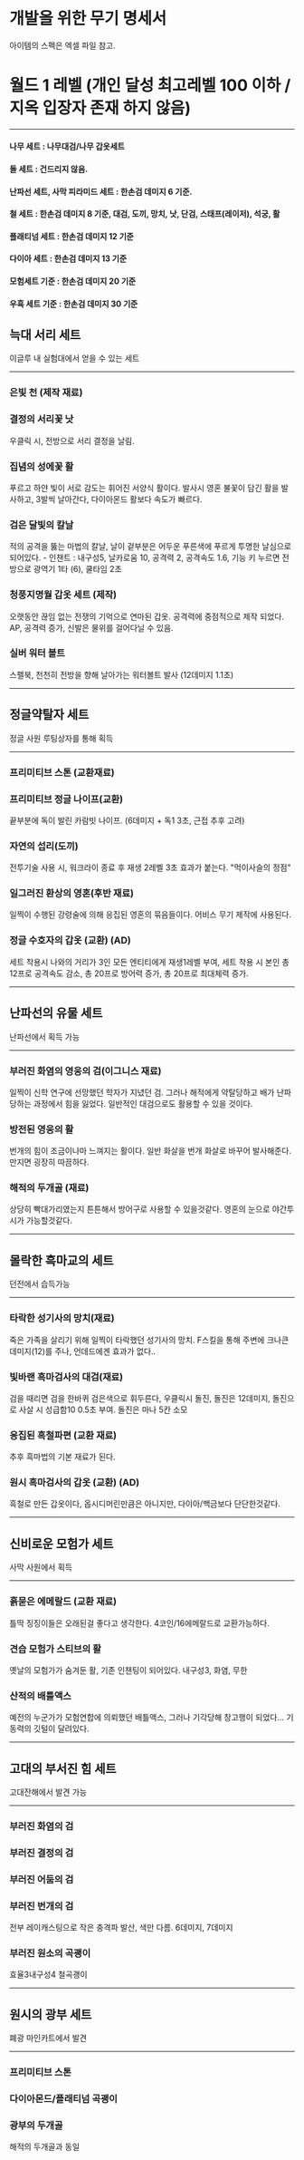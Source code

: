 # 개발을 위한 무기 명세서
아이템의 스펙은 엑셀 파일 참고.
# 월드 1 레벨 (개인 달성 최고레벨 100 이하 / 지옥 입장자 존재 하지 않음)
- - -
#### 나무 세트 : 나무대검/나무 갑옷세트
#### 돌 세트 : 건드리지 않음.
#### 난파선 세트, 사막 피라미드 세트 : 한손검 데미지 6 기준.
#### 철 세트 : 한손검 데미지 8 기준, 대검, 도끼, 망치, 낫, 단검, 스태프(레이저), 석궁, 활
#### 플래티넘 세트 : 한손검 데미지 12 기준
#### 다이아 세트 : 한손검 데미지 13 기준
#### 모험세트 기준 : 한손검 데미지 20 기준
#### 우흑 세트 기준 : 한손검 데미지 30 기준

## 늑대 서리 세트
 이글루 내 실험대에서 얻을 수 있는 세트
- - -
### 은빛 천 (제작 재료)
### 결정의 서리꽃 낫
우클릭 시, 전방으로 서리 결정을 날림.
### 집념의 성에꽃 활
푸르고 하얀 빛이 서로 감도는 휘어진 서양식 활이다. 발사시 영혼 불꽃이 담긴 활을 발사하고, 3발씩 날아간다, 다이아몬드 활보다 속도가 빠르다.
### 검은 달빛의 칼날
적의 공격을 뚫는 마법의 칼날, 날이 겉부분은 어두운 푸른색에 푸르게 투명한 날심으로 되어있다. - 인챈트 : 내구성5, 날카로움 10, 공격력 2, 공격속도 1.6, 기능 키 누르면 전방으로 광역기 1타 (6), 쿨타임 2초
### 청풍지명월 갑옷 세트 (제작)
오랫동안 끊임 없는 전쟁의 기억으로 연마된 갑옷. 공격력에 중점적으로 제작 되었다.
AP, 공격력 증가, 신발은 물위를 걸어다닐 수 있음.
### 실버 워터 볼트
스펠북, 천천히 전방을 향해 날아가는 워터볼트 발사 (12데미지 1.1초)
- - -
## 정글약탈자 세트
 정글 사원 루팅상자를 통해 획득
- - -
### 프리미티브 스톤 (교환재료)
### 프리미티브 정글 나이프(교환)
끝부분에 독이 발린 카람빗 나이프. (6데미지 + 독1 3초, 근접 추후 고려)
### 자연의 섭리(도끼)
전투기술 사용 시, 워크라이 종료 후 재생 2레벨 3초 효과가 붙는다.
"먹이사슬의 정점"
### 일그러진 환상의 영혼(후반 재료)
일찍이 수행된 강령술에 의해 응집된 영혼의 묶음들이다. 어비스 무기 제작에 사용된다.
### 정글 수호자의 갑옷 (교환) (AD)
세트 착용시 나와의 거리가 3인 모든 엔티티에게 재생1레벨 부여, 세트 착용 시 본인 총 12프로 공격속도 감소, 총 20프로 방어력 증가, 총 20프로 최대체력 증가.
- - -
## 난파선의 유물 세트
 난파선에서 획득 가능
- - -
### 부러진 화염의 영웅의 검(이그니스 재료)
일찍이 신학 연구에 선망했던 학자가 지녔던 검. 그러나 해적에게 약탈당하고 배가 난파당하는 과정에서 힘을 잃었다. 일반적인 대검으로도 활용할 수 있을 것이다.
### 방전된 영웅의 활
번개의 힘이 조금이나마 느껴지는 활이다. 일반 화살을 번개 화살로 바꾸어 발사해준다. 만지면 굉장히 따끔하다.
### 해적의 두개골 (재료)
상당히 빡대가리였는지 튼튼해서 방어구로 사용할 수 있을것같다. 영혼의 눈으로 야간투시가 가능할것같다.
- - -
## 몰락한 흑마교의 세트
 던전에서 습득가능
- - -
### 타락한 성기사의 망치(재료)
죽은 가족을 살리기 위해 일찍이 타락했던 성기사의 망치. F스킬을 통해 주변에 크나큰 데미지(12)를 주나, 언데드에겐 효과가 없다..
### 빛바랜 흑마검사의 대검(재료)
검을 때리면 검을 한바퀴 검은색으로 휘두른다, 우클릭시 돌진, 돌진은 12데미지, 돌진으로 사살 시 성급함10 0.5초 부여. 돌진은 마나 5칸 소모
### 응집된 흑철파편 (교환 재료)
추후 흑마법의 기본 재료가 된다.
### 원시 흑마검사의 갑옷 (교환) (AD)
흑철로 만든 갑옷이다, 옵시디머린만큼은 아니지만, 다이아/백금보다 단단한것같다.
- - -
## 신비로운 모험가 세트
사막 사원에서 획득
- - -
### 흙묻은 에메랄드 (교환 재료)
틀딱 징징이들은 오래된걸 좋다고 생각한다. 4코인/16에메랄드로 교환가능하다.
### 견습 모험가 스티브의 활
옛날의 모험가가 숨겨둔 활, 기존 인챈팅이 되어있다. 내구성3, 화염, 무한
### 산적의 배틀액스
예전의 누군가가 모험연합에 의뢰했던 배틀액스, 그러나 기각당해 창고행이 되었다... 기동력의 깃털이 달려있다.
- - -
## 고대의 부서진 힘 세트
고대잔해에서 발견 가능
- - -
### 부러진 화염의 검
### 부러진 결정의 검
### 부러진 어둠의 검
### 부러진 번개의 검
전부 레이캐스팅으로 작은 충격파 발산, 색만 다름. 6데미지, 7데미지
### 부러진 원소의 곡괭이
효율3내구성4 철곡괭이
- - -
## 원시의 광부 세트
폐광 마인카트에서 발견
- - -
### 프리미티브 스톤
### 다이아몬드/플래티넘 곡괭이
### 광부의 두개골
해적의 두개골과 동일
